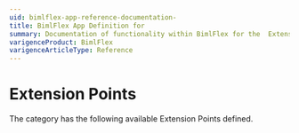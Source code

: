 ```yaml
---
uid: bimlflex-app-reference-documentation-
title: BimlFlex App Definition for 
summary: Documentation of functionality within BimlFlex for the  Extension Point category
varigenceProduct: BimlFlex
varigenceArticleType: Reference
---
```


#  Extension Points

The  category has the following available Extension Points defined.
  
